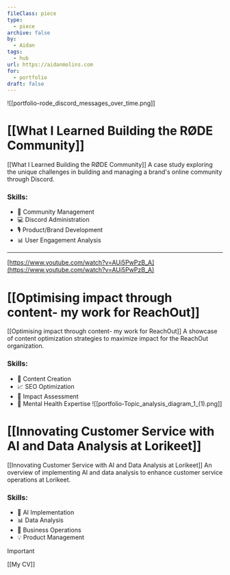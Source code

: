 ```yaml
---
fileClass: piece
type:
  - piece
archive: false
by:
  - Aidan
tags:
  - hub
url: https://aidanmolins.com
for:
  - portfolio
draft: false
---
```


![[portfolio-rode_discord_messages_over_time.png]]
# [[What I Learned Building the RØDE Community]]
[[What I Learned Building the RØDE Community]]
A case study exploring the unique challenges in building and managing a brand's online community through Discord.
### Skills:
- 🤝 Community Management
- 💻 Discord Administration
- 🎙️ Product/Brand Development
- 📊 User Engagement Analysis
---
[https://www.youtube.com/watch?v=AUi5PwPzB_A](https://www.youtube.com/watch?v=AUi5PwPzB_A)
# [[Optimising impact through content- my work for ReachOut]]
[[Optimising impact through content- my work for ReachOut]]
A showcase of content optimization strategies to maximize impact for the ReachOut organization.
### Skills:
- 📝 Content Creation
- 📈 SEO Optimization
- 🎯 Impact Assessment
- 🧠 Mental Health Expertise
![[portfolio-Topic_analysis_diagram_1_(1).png]]
# [[Innovating Customer Service with AI and Data Analysis at Lorikeet]]
[[Innovating Customer Service with AI and Data Analysis at Lorikeet]]
An overview of implementing AI and data analysis to enhance customer service operations at Lorikeet.
### Skills:
- 🤖 AI Implementation
- 📊 Data Analysis
- 👥 Business Operations
- 💡 Product Management
  

> [!important]  
> [[My CV]]